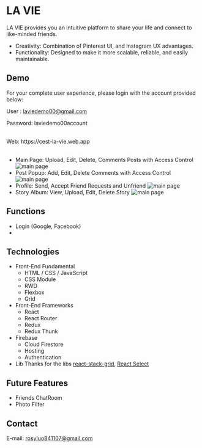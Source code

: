 # LA VIE

LA VIE provides you an intuitive platform to share your life and connect to like-minded friends.

- Creativity: Combination of Pinterest UI, and Instagram UX advantages.
- Functionality: Designed to make it more scalable, reliable, and easily maintainable.

## Demo

For your complete user experience, please login with the account provided below:

User : laviedemo00@gmail.com

Password: laviedemo00account

<br/>
<div>Web: https://cest-la-vie.web.app</div>

</div>
<br/>

- Main Page:
  Upload, Edit, Delete, Comments Posts with Access Control
  <img src ='src/img/waterfalllayout.gif' alt='main page' />
  <br/>
- Post Popup:
  Add, Edit, Delete Comments with Access Control
  <img src ='src/img/popup.gif' alt='main page' />
- Profile:
  Send, Accept Friend Requests and Unfriend
  <img src ='src/img/friends.gif' alt='main page' />
- Story Album:
  View, Upload, Edit, Delete Story
  <img src ='src/img/storylist.gif' alt='main page' />

## Functions

- Login (Google, Facebook)
-

## Technologies

- Front-End Fundamental
  - HTML / CSS / JavaScript
  - CSS Module
  - RWD
  - Flexbox
  - Grid
- Front-End Frameworks
  - React
  - React Router
  - Redux
  - Redux Thunk
- Firebase
  - Cloud Firestore
  - Hosting
  - Authentication
- Lib
  Thanks for the libs [react-stack-grid](https://github.com/tsuyoshiwada/react-stack-grid), [React Select](https://github.com/JedWatson/react-select)

<!-- Core Components Strcture ( 2020.08 ) -->
<!-- Website Demo -gif, steps-->

<!-- plan -->

## Future Features

- Friends ChatRoom
- Photo Filter

## Contact

E-mail: rosyluo841107@gmail.com
